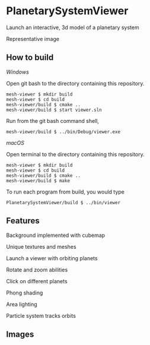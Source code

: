 # PlanetarySystemViewer

Launch an interactive, 3d model of a planetary system

Representative image

## How to build

*Windows*

Open git bash to the directory containing this repository.

```
mesh-viewer $ mkdir build
mesh-viewer $ cd build
mesh-viewer/build $ cmake ..
mesh-viewer/build $ start viewer.sln
```

Run from the git bash command shell, 

```
mesh-viewer/build $ ../bin/Debug/viewer.exe
```

*macOS*

Open terminal to the directory containing this repository.

```
mesh-viewer $ mkdir build
mesh-viewer $ cd build
mesh-viewer/build $ cmake ..
mesh-viewer/build $ make
```

To run each program from build, you would type

```
PlanetarySystemViewer/build $ ../bin/viewer
```

## Features

Background implemented with cubemap

Unique textures and meshes

Launch a viewer with orbiting planets

Rotate and zoom abilities

Click on different planets

Phong shading

Area lighting

Particle system tracks orbits

## Images
